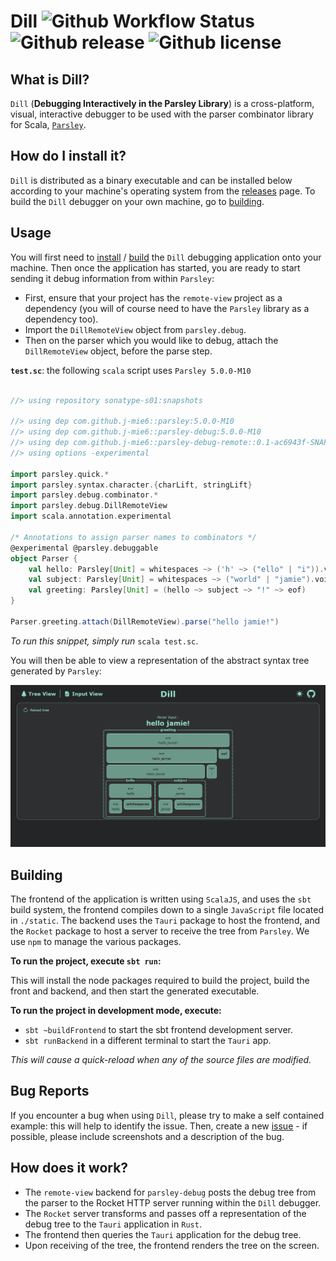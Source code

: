 # Dill ![Github Workflow Status](https://img.shields.io/github/actions/workflow/status/j-mie6/parsley-debug-app/dill-ci.yml?branch=main) ![Github release](https://img.shields.io/github/v/release/j-mie6/parsley-debug-app) ![Github license](https://img.shields.io/github/license/j-mie6/parsley-debug-app) 


## What is Dill?

`Dill` (**Debugging Interactively in the Parsley Library**) is a cross-platform, visual, interactive debugger to be used with the parser combinator library for Scala, [`Parsley`](https://github.com/j-mie6/parsley).


## How do I install it?

`Dill` is distributed as a binary executable and can be installed below according to your machine's operating system from the [releases](https://github.com/j-mie6/parsley-debug-app/releases/) page.
To build the `Dill` debugger on your own machine, go to [building](#building).


## Usage

You will first need to [install](#how-do-i-install-it) / [build](#building) the `Dill` debugging application onto your machine. Then once the application has started, you are ready to start sending it debug information from within `Parsley`:

- First, ensure that your project has the `remote-view` project as a dependency (you will of course need to have the `Parsley` library as a dependency too).
- Import the `DillRemoteView` object from `parsley.debug`.
- Then on the parser which you would like to debug, attach the `DillRemoteView` object, before the parse step.

**`test.sc`**: the following `scala` script uses `Parsley 5.0.0-M10`

```scala

//> using repository sonatype-s01:snapshots

//> using dep com.github.j-mie6::parsley:5.0.0-M10
//> using dep com.github.j-mie6::parsley-debug:5.0.0-M10 
//> using dep com.github.j-mie6::parsley-debug-remote::0.1-ac6943f-SNAPSHOT
//> using options -experimental

import parsley.quick.*
import parsley.syntax.character.{charLift, stringLift}
import parsley.debug.combinator.*
import parsley.debug.DillRemoteView
import scala.annotation.experimental

/* Annotations to assign parser names to combinators */ 
@experimental @parsley.debuggable 
object Parser {
    val hello: Parsley[Unit] = whitespaces ~> ('h' ~> ("ello" | "i")).void <~ whitespaces
    val subject: Parsley[Unit] = whitespaces ~> ("world" | "jamie").void <~ whitespaces
    val greeting: Parsley[Unit] = (hello ~> subject ~> "!" ~> eof)
}

Parser.greeting.attach(DillRemoteView).parse("hello jamie!")

```

_To run this snippet, simply run_ `scala test.sc`.

You will then be able to view a representation of the abstract syntax tree generated by `Parsley`:

![Debugging "hello jamie!"](readme/images/DillHelloJamie.png)


## Building

The frontend of the application is written using `ScalaJS`, and uses the `sbt` build system, the frontend compiles down to a single `JavaScript` file located in `./static`. The backend uses the `Tauri` package to host the frontend, and the `Rocket` package to host a server to receive the tree from `Parsley`. We use `npm` to manage the various packages.

**To run the project, execute `sbt run`:**

This will install the node packages required to build the project, build the front and backend, and then start the generated executable.

**To run the project in development mode, execute:**
- `sbt ~buildFrontend` to start the sbt frontend development server.
- `sbt runBackend` in a different terminal to start the `Tauri` app.

_This will cause a quick-reload when any of the source files are modified._


## Bug Reports

If you encounter a bug when using `Dill`, please try to make a self contained example: this will help to identify the issue.
Then, create a new [issue](https://github.com/j-mie6/parsley-debug-app/issues) - if possible, please include screenshots and a description of the bug.


## How does it work?

- The `remote-view` backend for `parsley-debug` posts the debug tree from the parser to the Rocket HTTP server running within the `Dill` debugger.
- The `Rocket` server transforms and passes off a representation of the debug tree to the `Tauri` application in `Rust`.
- The frontend then queries the `Tauri` application for the debug tree.
- Upon receiving of the tree, the frontend renders the tree on the screen.
